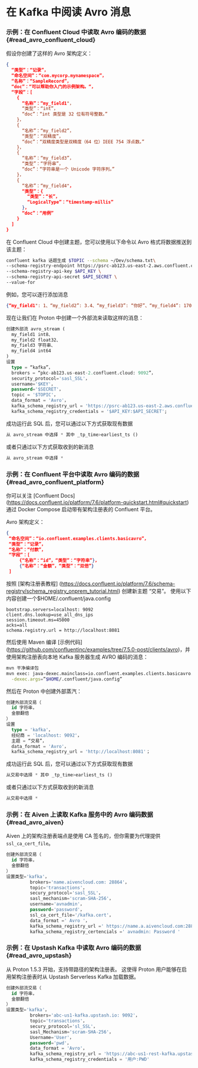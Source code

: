 # 在 Kafka 中阅读 Avro 消息

### 示例：在 Confluent Cloud 中读取 Avro 编码的数据 {#read_avro_confluent_cloud}

假设你创建了这样的 Avro 架构定义：

```json
{
  “类型”：“记录”，
  “命名空间”：“com.mycorp.mynamespace”，
  “名称”：“SampleRecord”，
  “doc”：“可以帮助你入门的示例架构。“，
  “字段”：[
    {
      “名称”：“my_field1"，
      “类型”：“int”，
      “doc”：“int 类型是 32 位有符号整数。”
    }，
    {
      “名称”：“my_field2”，
      “类型”：“双精度”，
      “doc”：“双精度类型是双精度（64 位）IEEE 754 浮点数。”
    }，
    {
      “名称”：“my_field3”，
      “类型”：“字符串”，
      “doc”：“字符串是一个 Unicode 字符序列。”
    }，
    {
      “名称”：“my_field4"，
      “类型”：{
        “类型”：“长”，
        “LogicalType”：“timestamp-millis”
      }，
      “doc”：“用例”
    }
  ]
}
```

在 Confluent Cloud 中创建主题，您可以使用以下命令以 Avro 格式将数据推送到该主题：

```bash
confluent kafka 话题生成 $TOPIC --schema ~/Dev/schema.txt\
--schema-registry-endpoint https://psrc-ab123.us-east-2.aws.confluent.cloud\
--schema-registry-api-key $API_KEY \
--schema-registry-api-secret $API_SECRET \
--value-for
```

例如，您可以逐行添加消息

```json
{“my_field1": 1、“my_field2”: 3.4、“my_field3”: “你好”、“my_field4”: 1707954127790}
```

现在让我们在 Proton 中创建一个外部流来读取这样的消息：

```sql
创建外部流 avro_stream (
  my_field1 int8、
  my_field2 float32、
  my_field3 字符串、
  my_field4 int64
)
设置
  type = “kafka”，
  brokers = “pkc-ab123.us-east-2.confluent.cloud: 9092”，
  security_protocol='sasl_SSL'，
  username='$KEY'，
  password='$SECRET'，
  topic = '$TOPIC'，
  data_format = 'Avro'，
  kafka_schema_registry_url = 'https://psrc-ab123.us-east-2.aws.confluent.cloud'，
  kafka_schema_registry_credentials = '$API_KEY:$API_SECRET';
```

成功运行此 SQL 后，您可以通过以下方式获取现有数据

```sql
从 avro_stream 中选择 * 其中 _tp_time>earliest_ts ()
```

或者只通过以下方式获取收到的新消息

```sql
从 avro_stream 中选择 *
```

### 示例：在 Confluent 平台中读取 Avro 编码的数据 {#read_avro_confluent_platform}

你可以关注 [Confluent Docs] (https://docs.confluent.io/platform/7.6/platform-quickstart.html#quickstart) 通过 Docker Compose 启动带有架构注册表的 Confluent 平台。

Avro 架构定义：

```json
{
 “命名空间”：“io.confluent.examples.clients.basicavro”，
 “类型”：“记录”，
 “名称”：“付款”，
 “字段”：[
     {“名称”：“id”，“类型”：“字符串”}，
     {“名称”：“金额”，“类型”：“双倍”}
 ]

```

按照 [架构注册表教程] (https://docs.confluent.io/platform/7.6/schema-registry/schema_registry_onprem_tutorial.html) 创建新主题 “交易”。 使用以下内容创建一个$HOME/.confluent/java.config

```properties
bootstrap.servers=localhost: 9092
client.dns.lookup=use_all_dns_ips
session.timeout.ms=45000
acks=all
schema.registry.url = http://localhost:8081
```

然后使用 Maven 编译 [示例代码] (https://github.com/confluentinc/examples/tree/7.5.0-post/clients/avro)，并使用架构注册表向本地 Kafka 服务器生成 AVRO 编码的消息：

```bash
mvn 干净编译包
mvn exec: java-dexec.mainclass=io.confluent.examples.clients.basicavro.producerExample\
  -dexec.args=”$HOME/.confluent/java.config”
```

然后在 Proton 中创建外部蒸汽：

```sql
创建外部流交易（
  id 字符串，
  金额翻倍
）
设置
  type = 'kafka'，
  经纪商 = 'localhost: 9092'，
  主题 = “交易”，
  data_format = 'Avro'，
  kafka_schema_registry_url = 'http://localhost:8081'；
```

成功运行此 SQL 后，您可以通过以下方式获取现有数据

```sql
从交易中选择 * 其中 _tp_time>earliest_ts ()
```

或者只通过以下方式获取收到的新消息

```sql
从交易中选择 *
```

### 示例：在 Aiven 上读取 Kafka 服务中的 Avro 编码数据{#read_avro_aiven}

Aiven 上的架构注册表端点是使用 CA 签名的，但你需要为代理提供 `ssl_ca_cert_file`。

```sql
创建外部流交易（
  id 字符串，
  金额翻倍
）
设置类型='kafka'，
         brokers='name.aivencloud.com: 28864'，
         topic='transactions'，
         secury_protocol='sasl_SSL'，
         sasl_mechanism='scram-SHA-256'，
         username='avnadmin'，
         password='password'，
         ssl_ca_cert_file='/kafka.cert'，
         data_format =' Avro '，
         kafka_schema_registry_url =' https://name.a.aivencloud.com:28856 '，
         kafka_schema_registry_certencials =' avnadmin: Password '
```

### 示例：在 Upstash Kafka 中读取 Avro 编码的数据{#read_avro_upstash}

从 Proton 1.5.3 开始，支持带路径的架构注册表。 这使得 Proton 用户能够在启用架构注册表时从 Upstash Serverless Kafka 加载数据。

```sql
创建外部流交易（
  id 字符串，
  金额翻倍
）
设置类型='kafka'，
         brokers='abc-us1-kafka.upstash.io: 9092'，
         topic='transactions'，
         secury_protocol='sl_SSL'，
         sasl_Mechanism='scram-SHA-256'，
         Username='User'，
         password='pwd'，
         data_format = 'Avro'，
         kafka_schema_registry_url = 'https://abc-us1-rest-kafka.upstash.io/schema-registry'，
         kafka_schema_registry_credentials = '用户:PWD'
```
